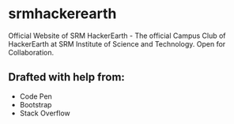 # srmhackerearth
Official Website of SRM HackerEarth - The official Campus Club of HackerEarth at SRM Institute of Science and Technology. Open for Collaboration.

## Drafted with help from:
- Code Pen
- Bootstrap
- Stack Overflow
